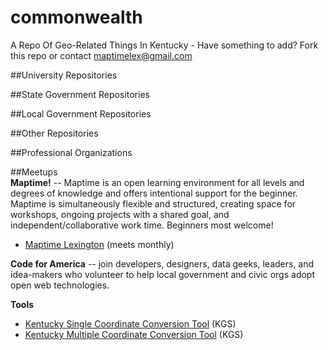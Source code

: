 # commonwealth
A Repo Of Geo-Related Things In Kentucky - Have something to add? Fork this repo or contact maptimelex@gmail.com  

##University Repositories  


##State Government Repositories  


##Local Government Repositories  


##Other Repositories  


##Professional Organizations  


##Meetups  
**Maptime!** -- Maptime is an open learning environment for all levels and degrees of knowledge and offers intentional support for the beginner. Maptime is simultaneously flexible and structured, creating space for workshops, ongoing projects with a shared goal, and independent/collaborative work time. Beginners most welcome!
* [Maptime Lexington](http://maptime.github.io/lexington/)  (meets monthly)


**Code for America** -- join developers, designers, data geeks, leaders, and idea-makers who volunteer to help local government and civic orgs adopt open web technologies.  


**Tools**
- [Kentucky Single Coordinate Conversion Tool](http://kgs.uky.edu/kgsweb/CoordConversionTool.asp) (KGS)
- [Kentucky Multiple Coordinate Conversion Tool](http://kgs.uky.edu/kgsmap/basemap/coordUpload.asp) (KGS)


